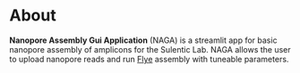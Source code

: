 # About
**Nanopore Assembly Gui Application** (NAGA) is a streamlit app for basic nanopore assembly of amplicons for the Sulentic Lab. NAGA allows the user to upload nanopore reads and run [Flye](https://github.com/mikolmogorov/Flye) assembly with tuneable parameters. 
